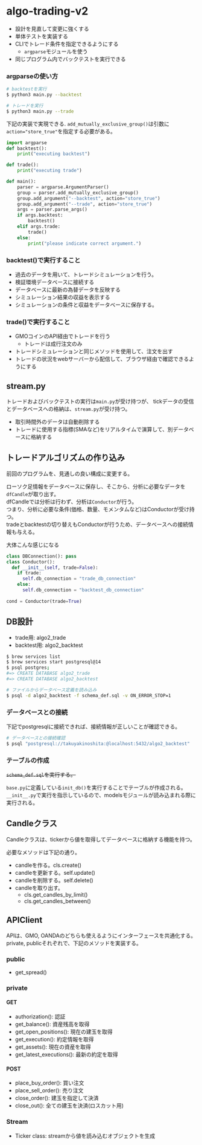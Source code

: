# algo-trading-v2

- 設計を見直して変更に強くする
- 単体テストを実装する
- CLIでトレード条件を指定できるようにする
  - `argparse`モジュールを使う
- 同じプログラム内でバックテストを実行できる


### argparseの使い方

```bash
# backtestを実行
$ python3 main.py --backtest

# トレードを実行
$ python3 main.py --trade

```

下記の実装で実現できる.
`add_mutually_exclusive_group()`は引数に`action="store_true"`を指定する必要がある。
```python
import argparse
def backtest():
    print("executing backtest")

def trade():
    print("executing trade")

def main():
    parser = argparse.ArgumentParser()
    group = parser.add_mutually_exclusive_group()
    group.add_argument("--backtest", action="store_true")
    group.add_argument("--trade", action="store_true")
    args = parser.parse_args()
    if args.backtest:
        backtest()
    elif args.trade:
        trade()
    else:
        print("please indicate correct argument.")
```


### backtest()で実行すること
- 過去のデータを用いて、トレードシミュレーションを行う。
- 検証環境データベースに接続する
- データベースに最新の為替データを反映する
- シミュレーション結果の収益を表示する
- シミュレーションの条件と収益をデータベースに保存する。

### trade()で実行すること
- GMOコインのAPI経由でトレードを行う
  - トレードは成行注文のみ
- トレードシミュレーションと同じメソッドを使用して、注文を出す
- トレードの状況をwebサーバーから配信して、ブラウザ経由で確認できるようにする

## stream.py
トレードおよびバックテストの実行は`main.py`が受け持つが、
tickデータの受信とデータベースへの格納は、`stream.py`が受け持つ。

- 取引時間外のデータは自動削除する
- トレードに使用する指標(SMAなど)をリアルタイムで演算して、別データベースに格納する


## トレードアルゴリズムの作り込み
前回のプログラムを、見通しの良い構成に変更する。

ローソク足情報をデータベースに保存し、そこから、分析に必要なデータを`dfCandle`が取り出す。  
dfCandleでは分析は行わず、分析は`Conductor`が行う。  
つまり、分析に必要な条件(価格、数量、モメンタムなど)はConductorが受け持つ。  
tradeとbacktestの切り替えもConductorが行うため、データベースへの接続情報も与える。

大体こんな感じになる
```python
class DBConnection(): pass
class Conductor(): 
  def __init__(self, trade=False):
    if trade:
      self.db_connection = "trade_db_connection"
    else:
      self.db_connection = "backtest_db_connection"
    
cond = Conductor(trade=True)
```


## DB設計

- trade用: algo2_trade
- backtest用: algo2_backtest

```bash
$ brew services list
$ brew services start postgresql@14
$ psql postgres;
#=> CREATE DATABASE algo2_trade
#=> CREATE DATABASE algo2_backtest
```



```bash
# ファイルからデータベース定義を読み込み
$ psql -d algo2_backtest -f schema_def.sql -v ON_ERROR_STOP=1
```

### データベースとの接続
下記でpostgresqlに接続できれば、接続情報が正しいことが確認できる。
```bash
# データベースとの接続確認
$ psql "postgresql://takuyakinoshita:@localhost:5432/algo2_backtest" 
```


### テーブルの作成

~~`schema_def.sql`を実行する。~~

`base.py`に定義している`init_db()`を実行することでテーブルが作成される。
`__init__.py`で実行を指示しているので、modelsモジュールが読み込まれる際に実行される。



## Candleクラス

Candleクラスは、tickerから値を取得してデータベースに格納する機能を持つ。

必要なメソッドは下記の通り。

- candleを作る。cls.create()
- candleを更新する。self.update()
- candleを削除する。self.delete()
- candleを取り出す。
  - cls.get_candles_by_limit()
  - cls.get_candles_between()


## APIClient

APIは、GMO, OANDAのどちらも使えるようにインターフェースを共通化する。
private, publicそれぞれで、下記のメソッドを実装する。


### public
- get_spread()



### private
#### GET
- authorization(): 認証
- get_balance(): 資産残高を取得
- get_open_positions(): 現在の建玉を取得
- get_execution(): 約定情報を取得
- get_assets(): 現在の資産を取得
- get_latest_executions(): 最新の約定を取得

#### POST
- place_buy_order(): 買い注文
- place_sell_order(): 売り注文
- close_order(): 建玉を指定して決済
- close_out(): 全ての建玉を決済(ロスカット用)


### Stream
- Ticker class: streamから値を読み込むオブジェクトを生成













